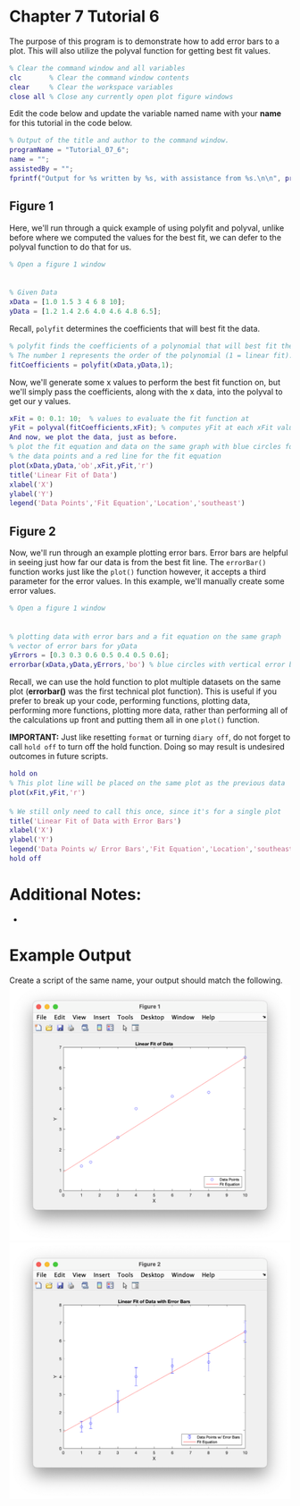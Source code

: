 # Chapter 7 Tutorial 6
The purpose of this program is to demonstrate how to add error bars to a plot. This will also utilize the polyval function for getting best fit values.
```Matlab
% Clear the command window and all variables
clc       % Clear the command window contents
clear     % Clear the workspace variables
close all % Close any currently open plot figure windows
```
Edit the code below and update the variable named name with your **name** for this tutorial in the code below.
```Matlab
% Output of the title and author to the command window.
programName = "Tutorial_07_6";
name = "";
assistedBy = "";
fprintf("Output for %s written by %s, with assistance from %s.\n\n", programName, name, assistedBy)
```
## Figure 1
Here, we'll run through a quick example of using polyfit and polyval, unlike before where we computed the values for the best fit, we can defer to the polyval function to do that for us.
```Matlab
% Open a figure 1 window


% Given Data
xData = [1.0 1.5 3 4 6 8 10];
yData = [1.2 1.4 2.6 4.0 4.6 4.8 6.5];
```
Recall, `polyfit` determines the coefficients that will best fit the data.
```Matlab
% polyfit finds the coefficients of a polynomial that will best fit the data.
% The number 1 represents the order of the polynomial (1 = linear fit).
fitCoefficients = polyfit(xData,yData,1);
```
Now, we'll generate some x values to perform the best fit function on, but we'll simply pass the coefficients, along with the x data, into the polyval to get our y values.
```Matlab
xFit = 0: 0.1: 10;  % values to evaluate the fit function at
yFit = polyval(fitCoefficients,xFit); % computes yFit at each xFit value
And now, we plot the data, just as before.
% plot the fit equation and data on the same graph with blue circles for 
% the data points and a red line for the fit equation
plot(xData,yData,'ob',xFit,yFit,'r')
title('Linear Fit of Data')
xlabel('X')
ylabel('Y')
legend('Data Points','Fit Equation','Location','southeast')
```
## Figure 2
Now, we'll run through an example plotting error bars. Error bars are helpful in seeing just how far our data is from the best fit line. The `errorBar()` function works just like the `plot()` function however, it accepts a third parameter for the error values. In this example, we'll manually create some error values.
```Matlab
% Open a figure 1 window


% plotting data with error bars and a fit equation on the same graph
% vector of error bars for yData
yErrors = [0.3 0.3 0.6 0.5 0.4 0.5 0.6];
errorbar(xData,yData,yErrors,'bo') % blue circles with vertical error bars
```
Recall, we can use the hold function to plot multiple datasets on the same plot (**errorbar()** was the first technical plot function). This is useful if you prefer to break up your code, performing functions, plotting data, performing more functions, plotting more data, rather than performing all of the calculations up front and putting them all in one `plot()` function.

**IMPORTANT:** Just like resetting `format` or turning `diary off`, do not forget to call `hold off` to turn off the hold function. Doing so may result is undesired outcomes in future scripts.
```Matlab
hold on
% This plot line will be placed on the same plot as the previous data
plot(xFit,yFit,'r')

% We still only need to call this once, since it's for a single plot
title('Linear Fit of Data with Error Bars')
xlabel('X')
ylabel('Y')
legend('Data Points w/ Error Bars','Fit Equation','Location','southeast')
hold off
```
# Additional Notes:
* 
# Example Output
Create a script of the same name, your output should match the following.
![Tutorial_07_6_Figure_1.png](images/Tutorial_07_6_Figure_1.png)
![Tutorial_07_6_Figure_2.png](images/Tutorial_07_6_Figure_2.png)